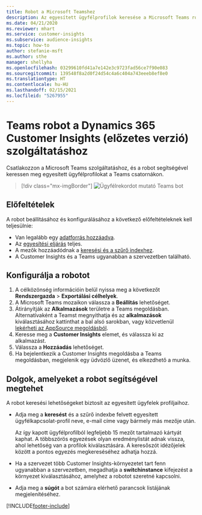 ```yaml
---
title: Robot a Microsoft Teamshez
description: Az egyesített ügyfélprofilok keresése a Microsoft Teams robot segítségével tekinthető meg.
ms.date: 04/21/2020
ms.reviewer: mhart
ms.service: customer-insights
ms.subservice: audience-insights
ms.topic: how-to
author: stefanie-msft
ms.author: sthe
manager: shellyha
ms.openlocfilehash: 03299610fd41a7e142e3c9723fad56ce7f90e083
ms.sourcegitcommit: 139548f8a2d0f24d54c4a6c404a743eeeb8ef8e0
ms.translationtype: HT
ms.contentlocale: hu-HU
ms.lasthandoff: 02/15/2021
ms.locfileid: "5267955"
---
```

# <a name="teams-bot-for-dynamics-365-customer-insights-preview"></a>Teams robot a Dynamics 365 Customer Insights (előzetes verzió) szolgáltatáshoz

Csatlakozzon a Microsoft Teams szolgáltatáshoz, és a robot segítségével keressen meg egyesített ügyfélprofilokat a Teams csatornákon.

> [!div class="mx-imgBorder"]
> ![Ügyfélrekordot mutató Teams bot](media/teams-bot.png "Ügyfélrekordot mutató Teams bot")

## <a name="prerequisites"></a>Előfeltételek

A robot beállításához és konfigurálásához a következő előfeltételeknek kell teljesülnie:

- Van legalább egy [adatforrás hozzáadva](data-sources.md).
- Az [egyesítési eljárás](data-unification.md) teljes.
- A mezők hozzáadódnak a [keresési és a szűrő indexhez](search-filter-index.md).
- A Customer Insights és a Teams ugyanabban a szervezetben található.

## <a name="configure-the-bot"></a>Konfigurálja a robotot

1. A célközönség információin belül nyissa meg a következőt **Rendszergazda** > **Exportálási célhelyek**.
1. A Microsoft Teams mozaikon válassza a **Beállítás** lehetőséget.
1. Átirányítják az **Alkalmazások** területre a Teams megoldásban. Alternatívaként a Teamst megnyithatja és az **alkalmazások** kiválasztásához kattinthat a bal alsó sarokban, vagy közvetlenül [lekérheti az AppSource megoldásból](https://go.microsoft.com/fwlink/?linkid=2124104).
1. Keresse meg a **Customer Insights** elemet, és válassza ki az alkalmazást.
1. Válassza a **Hozzáadás** lehetőséget.
1. Ha bejelentkezik a Customer Insights megoldásba a Teams megoldásban, megjelenik egy üdvözlő üzenet, és elkezdhető a munka.

## <a name="things-you-can-do-with-the-bot"></a>Dolgok, amelyeket a robot segítségével megtehet

A robot keresési lehetőségeket biztosít az egyesített ügyfelek profiljaihoz.

- Adja meg a **keresést** és a szűrő indexbe felvett egyesített ügyfélkapcsolat-profil neve, e-mail címe vagy bármely más mezője után.

  Az így kapott ügyfélprofilból legfeljebb 15 mezőt tartalmazó kártyát kaphat. A többszörös egyezések olyan eredménylistát adnak vissza, ahol lehetőség van a profilok kiválasztására. A keresőszót idézőjelek között a pontos egyezés megkereséséhez adhatja hozzá.

- Ha a szervezet több Customer Insights-környezetet tart fenn ugyanabban a szervezetben, megadhatja a **switchinstance** kifejezést a környezet kiválasztásához, amelyhez a robotot szeretné kapcsolni.

- Adja meg a **súgót** a bot számára elérhető parancsok listájának megjelenítéséhez.  


[!INCLUDE[footer-include](../includes/footer-banner.md)]